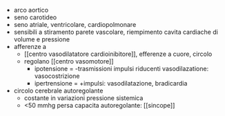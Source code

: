 - arco aortico
- seno carotideo
- seno atriale, ventricolare, cardiopolmonare
- sensibili a stiramento parete vascolare, riempimento cavita cardiache di volume e pressione
- afferenze a
	- [[centro vasodilatatore cardioinibitore]], efferenze a cuore, circolo
	- regolano [[centro vasomotore]]
		- ipotensione = -trasmissioni impulsi riducenti vasodilazatione: vasocostrizione
		- ipertrensione = +impulsi: vasodilatazione, bradicardia
- circolo cerebrale autoregolante
	- costante in variazioni pressione sistemica
	- <50 mmhg persa capacita autoregolante: [[sincope]]